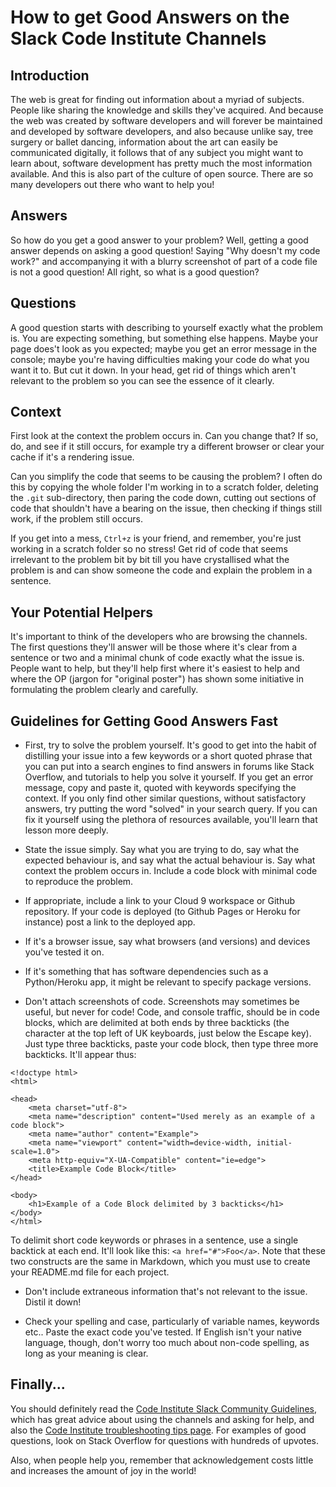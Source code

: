 # How to get Good Answers on the Slack Code Institute Channels

## Introduction

The web is great for finding out information about a myriad of subjects.   People like sharing the knowledge and skills they've acquired.   And because the web was created by software developers and will forever be maintained and developed by software developers, and also because unlike say, tree surgery or ballet dancing, information about the art can easily be communicated digitally, it follows that of any subject you might want to learn about, software development has pretty much the most information available.   And this is also part of the culture of open source.   There are so many developers out there who want to help you!


## Answers

So how do you get a good answer to your problem?   Well, getting a good answer depends on asking a good question!   Saying "Why doesn't my code work?" and accompanying it with a blurry screenshot of part of a code file is not a good question!   All right, so what is a good question?


## Questions

A good question starts with describing to yourself exactly what the problem is.   You are expecting something, but something else happens.   Maybe your page does't look as you expected; maybe you get an error message in the console; maybe you're having difficulties making your code do what you want it to.   But cut it down.   In your head, get rid of things which aren't relevant to the problem so you can see the essence of it clearly.


## Context

First look at the context the problem occurs in.   Can you change that?   If so, do, and see if it still occurs, for example try a different browser or clear your cache if it's a rendering issue.

Can you simplify the code that seems to be causing the problem?   I often do this by copying the whole folder I'm working in to a scratch folder, deleting the `.git` sub-directory, then paring the code down, cutting out sections of code that shouldn't have a bearing on the issue, then checking if things still work, if the problem still occurs.

If you get into a mess, `Ctrl+z` is your friend, and remember, you're just working in a scratch folder so no stress! 
Get rid of code that seems irrelevant to the problem bit by bit till you have crystallised what the problem is and can show someone the code and explain the problem in a sentence.


## Your Potential Helpers

It's important to think of the developers who are browsing the channels.   The first questions they'll answer will be those where it's clear from a sentence or two and a minimal chunk of code exactly what the issue is.   People want to help, but they'll help first where it's easiest to help and where the OP (jargon for "original poster") has shown some initiative in formulating the problem clearly and carefully.


## Guidelines for Getting Good Answers Fast

- First, try to solve the problem yourself.   It's good to get into the habit of distilling your issue into a few keywords or a short quoted phrase that you can put into a search engines to find answers in forums like Stack Overflow, and tutorials to help you solve it yourself.   If you get an error message, copy and paste it, quoted with keywords specifying the context.   If you only find other similar questions, without satisfactory answers, try putting the word "solved" in your search query.  If you can fix it yourself using the plethora of resources available, you'll learn that lesson more deeply.

- State the issue simply.   Say what you are trying to do, say what the expected behaviour is, and say what the actual behaviour is.   Say what context the problem occurs in.   Include a code block with minimal code to reproduce the problem.

- If appropriate, include a link to your Cloud 9 workspace or Github repository.   If your code is deployed (to Github Pages or Heroku for instance) post a link to the deployed app.

- If it's a browser issue, say what browsers (and versions) and devices you've tested it on.

- If it's something that has software dependencies such as a Python/Heroku app, it might be relevant to specify package versions.

- Don't attach screenshots of code.   Screenshots may sometimes be useful, but never for code!   Code, and console traffic, should be in code blocks, which are delimited at both ends by three backticks (the character at the top left of UK keyboards, just below the Escape key).   Just type three backticks, paste your code block, then type three more backticks.   It'll appear thus:

```
<!doctype html>
<html>

<head>
    <meta charset="utf-8">
    <meta name="description" content="Used merely as an example of a code block">
    <meta name="author" content="Example">
    <meta name="viewport" content="width=device-width, initial-scale=1.0">
    <meta http-equiv="X-UA-Compatible" content="ie=edge">    
    <title>Example Code Block</title>
</head>

<body>
    <h1>Example of a Code Block delimited by 3 backticks</h1>
</body>
</html>
```
To delimit short code keywords or phrases in a sentence, use a single backtick at each end.   It'll look like this: `<a href="#">Foo</a>`. Note that these two constructs are the same in Markdown, which you must use to create your README.md file for each project.

- Don't include extraneous information that's not relevant to the issue.   Distil it down!

- Check your spelling and case, particularly of variable names, keywords etc..   Paste the exact code you've tested.   If English isn't your native language, though, don't worry too much about non-code spelling, as long as your meaning is clear.


## Finally...

You should definitely read the [Code Institute Slack Community Guidelines](https://codeinstitute.net/code-conduct-slack-community/), which has great advice about using the channels and asking for help, and also the [Code Institute troubleshooting tips page](https://code-institute-org.github.io/TroubleshootingTips/).   For examples of good questions, look on Stack Overflow for questions with hundreds of upvotes.

Also, when people help you, remember that acknowledgement costs little and increases the amount of joy in the world!